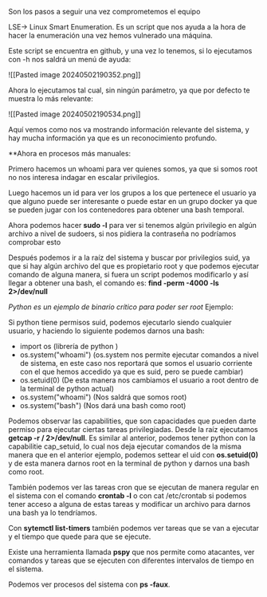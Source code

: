 
Son los pasos a seguir una vez comprometemos el equipo

LSE-> Linux Smart Enumeration. Es un script que nos ayuda a la hora de hacer la enumeración una vez hemos vulnerado una máquina.

Este script se encuentra en github, y una vez lo tenemos, si lo ejecutamos con -h nos saldrá un menú de ayuda:

![[Pasted image 20240502190352.png]]


Ahora lo ejecutamos tal cual, sin ningún parámetro, ya que por defecto te muestra lo más relevante:

![[Pasted image 20240502190534.png]]

Aquí vemos como nos va mostrando información relevante del sistema, y hay mucha información ya que es un reconocimiento profundo.

**Ahora en procesos más manuales:

Primero hacemos un whoami para ver quienes somos, ya que si somos root no nos interesa indagar en escalar privilegios.

Luego hacemos un id para ver los grupos a los que pertenece el usuario ya que alguno puede ser interesante o puede estar en un grupo docker ya que se pueden jugar con los contenedores para obtener una bash temporal.

Ahora podemos hacer **sudo -l** para ver si tenemos algún privilegio en algún archivo a nivel de sudoers, si nos pidiera la contraseña no podríamos comprobar esto

Después podemos ir a la raíz del sistema y buscar por privilegios suid, ya que si hay algún archivo del que es propietario root y que podemos ejecutar comando de alguna manera, si fuera un script podemos modificarlo y así llegar a obtener una bash, el comando es: **find -perm -4000 -ls 2>/dev/null**

*Python es un ejemplo de binario crítico para poder ser root* Ejemplo:

Si python tiene permisos suid, podemos ejecutarlo siendo cualquier usuario, y haciendo lo siguiente podemos darnos una bash:

- import os (librería de python )
- os.system("whoami") (os.system nos permite ejecutar comandos a nivel de sistema, en este caso nos reportará que somos el usuario corriente con el que hemos accedido ya que es suid, pero se puede cambiar)
- os.setuid(0) (De esta manera nos cambiamos el usuario a root dentro de la terminal de python actual)
- os.system("whoami") (Nos saldrá que somos root)
- os.system("bash") (Nos dará una bash como root)


Podemos observar las capabilities, que son capacidades que pueden darte permiso para ejecutar ciertas tareas privilegiadas. Desde la raíz ejecutamos **getcap -r / 2>/dev/null**. Es similar al anterior, podemos tener python con la capabilitie cap_setuid, lo cual nos deja ejecutar comandos de la misma manera que en el anterior ejemplo, podemos settear el uid con **os.setuid(0)** y de esta manera darnos root en la terminal de python y darnos una bash como root.

También podemos ver las tareas cron que se ejecutan de manera regular en el sistema con el comando  **crontab -l** o con cat /etc/crontab
si podemos tener acceso a alguna de estas tareas y modificar un archivo para darnos una bash ya lo tendríamos.


Con **sytemctl list-timers** también podemos ver tareas que se van a ejecutar y el tiempo que quede para que se ejecute.

Existe una herramienta llamada **pspy** que nos permite como atacantes, ver comandos y tareas que se ejecuten con diferentes intervalos de tiempo en el sistema.

Podemos ver procesos del sistema con **ps -faux**. 